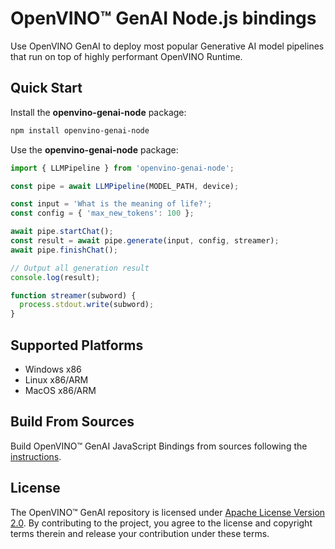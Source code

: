 # OpenVINO™ GenAI Node.js bindings

Use OpenVINO GenAI to deploy most popular Generative AI model pipelines that run on top of highly performant OpenVINO Runtime.

## Quick Start

Install the **openvino-genai-node** package:
```bash
npm install openvino-genai-node
```

Use the **openvino-genai-node** package:
```js
import { LLMPipeline } from 'openvino-genai-node';

const pipe = await LLMPipeline(MODEL_PATH, device);

const input = 'What is the meaning of life?';
const config = { 'max_new_tokens': 100 };

await pipe.startChat();
const result = await pipe.generate(input, config, streamer);
await pipe.finishChat();

// Output all generation result
console.log(result);

function streamer(subword) {
  process.stdout.write(subword);
}
```

## Supported Platforms

- Windows x86
- Linux x86/ARM
- MacOS x86/ARM

## Build From Sources

Build OpenVINO™ GenAI JavaScript Bindings from sources following the [instructions](https://github.com/openvinotoolkit/openvino.genai/blob/master/src/js/BUILD.md#build-openvino-genai-nodejs-bindings).

## License

The OpenVINO™ GenAI repository is licensed under [Apache License Version 2.0](LICENSE).
By contributing to the project, you agree to the license and copyright terms therein and release
your contribution under these terms.